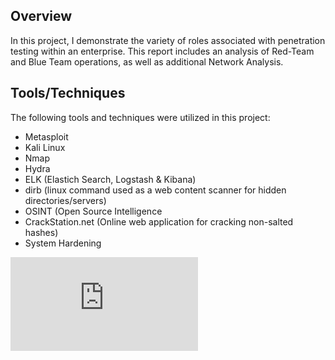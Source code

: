 ## Overview
In this project, I demonstrate the variety of roles associated with penetration testing within an enterprise.  This report includes an analysis of Red-Team and Blue Team operations, as well as additional Network Analysis.  
## Tools/Techniques
The following tools and techniques were utilized in this project:
- Metasploit
- Kali Linux 
- Nmap
- Hydra
- ELK (Elastich Search, Logstash & Kibana)
- dirb (linux command used as a web content scanner for hidden directories/servers)
- OSINT (Open Source Intelligence
- CrackStation.net (Online web application for cracking non-salted hashes)
- System Hardening

![alt-text](https://github.com/kylewainwright/Red-vs-Blue-Analysis/blob/main/Project%202-%20KYLE%20WAINWRIGHT.pdf)
